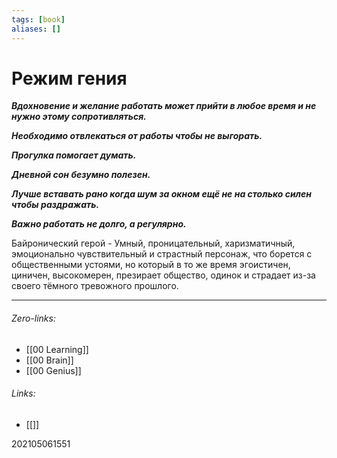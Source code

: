 ```yaml
---
tags: [book]
aliases: []
---
```

# Режим гения
___Вдохновение и желание работать может прийти в любое время и не нужно этому сопротивляться.___

___Необходимо отвлекаться от работы чтобы не выгорать.___

___Прогулка помогает думать.___

___Дневной сон безумно полезен.___

___Лучше вставать рано когда шум за окном ещё не на столько силен чтобы раздражать.___

___Важно работать не долго, а регулярно.___

Байронический герой - Умный, проницательный, харизматичный, эмоционально чувствительный и страстный персонаж, что борется с общественными устоями, но который в то же время эгоистичен, циничен, высокомерен, презирает общество, одинок и страдает из-за своего тёмного тревожного прошлого.
___
###### Zero-links:
- [[00 Learning]]
- [[00 Brain]]
- [[00 Genius]]
###### Links:
- [[]]

202105061551